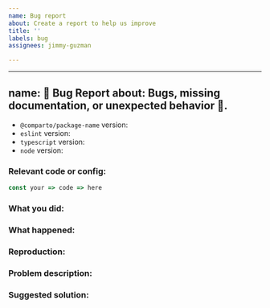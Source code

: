 ```yaml
---
name: Bug report
about: Create a report to help us improve
title: ''
labels: bug
assignees: jimmy-guzman

---
```


---
name: 🐛 Bug Report
about: Bugs, missing documentation, or unexpected behavior 🤔.
---

- `@comparto/package-name` version:
- `eslint` version:
- `typescript` version:
- `node` version:

### Relevant code or config:

```js
const your => code => here
```

### What you did:

### What happened:

### Reproduction:

### Problem description:

### Suggested solution:
